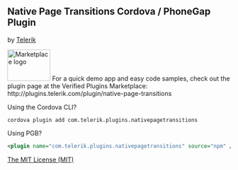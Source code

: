 ## Native Page Transitions Cordova / PhoneGap Plugin
by [Telerik](http://www.telerik.com)


<tab width="100%">
    <tr>
        <td width="100"><a href="http://plugins.telerik.com/plugin/native-page-transitions"><img src="http://www.x-services.nl/github-images/telerik-verified-plugins-marketplace.png" width="97px" height="71px" alt="Marketplace logo"/></a></td>
        <td>For a quick demo app and easy code samples, check out the plugin page at the Verified Plugins Marketplace: http://plugins.telerik.com/plugin/native-page-transitions</td>
    </tr>
</tab>


Using the Cordova CLI?

```
cordova plugin add com.telerik.plugins.nativepagetransitions
```

Using PGB?

```xml
<plugin name="com.telerik.plugins.nativepagetransitions" source="npm" />
```

[The MIT License (MIT)](http://www.opensource.org/licenses/mit-license.html)
